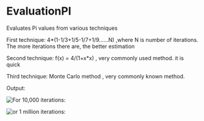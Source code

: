 # EvaluationPI
Evaluates Pi values from various techniques

First technique:
4*(1-1/3+1/5-1/7+1/9......N) ,where N is number of iterations. The more iterations there are, the better estimation

Second technique:
f(x) = 4/(1+x*x) , very commonly used method. it is quick

Third technique:
Monte Carlo method , very commonly known method. 

Output:

![For 10,000 iterations:](https://imgur.com/j5ALdIZ)


![or 1 million iterations:](https://imgur.com/6kuZg7D)
